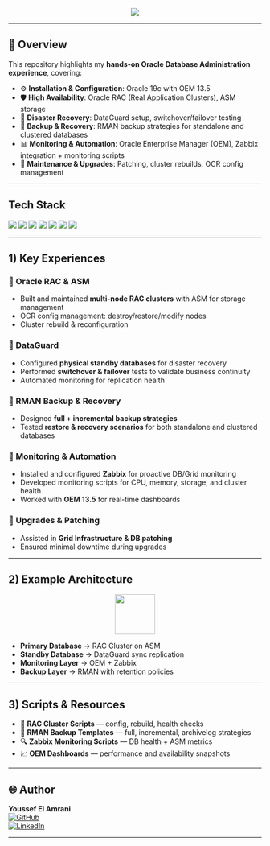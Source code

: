 <p align="center">
  <img src="https://readme-typing-svg.herokuapp.com?size=28&duration=4000&color=F80000&center=true&vCenter=true&width=900&lines=Oracle+Database+Administration;RAC+%7C+ASM+%7C+DataGuard+%7C+RMAN;High+Availability+%26+Disaster+Recovery" />
</p>

---

## 📖 Overview  

This repository highlights my **hands-on Oracle Database Administration experience**, covering:  

- ⚙️ **Installation & Configuration**: Oracle 19c with OEM 13.5  
- 🛡️ **High Availability**: Oracle RAC (Real Application Clusters), ASM storage  
- 🔄 **Disaster Recovery**: DataGuard setup, switchover/failover testing  
- 💾 **Backup & Recovery**: RMAN backup strategies for standalone and clustered databases  
- 📊 **Monitoring & Automation**: Oracle Enterprise Manager (OEM), Zabbix integration + monitoring scripts  
- 🔧 **Maintenance & Upgrades**: Patching, cluster rebuilds, OCR config management  

---

## Tech Stack  

<p>
  <img src="https://img.shields.io/badge/Oracle-CC2927?style=for-the-badge&logo=oracle&logoColor=white" />
  <img src="https://img.shields.io/badge/RAC-FF0000?style=for-the-badge&logo=oracle&logoColor=white" />
  <img src="https://img.shields.io/badge/ASM-800000?style=for-the-badge&logo=oracle&logoColor=white" />
  <img src="https://img.shields.io/badge/DataGuard-8A2BE2?style=for-the-badge&logo=oracle&logoColor=white" />
  <img src="https://img.shields.io/badge/RMAN-006400?style=for-the-badge&logo=oracle&logoColor=white" />
  <img src="https://img.shields.io/badge/Zabbix-D40000?style=for-the-badge&logo=zabbix&logoColor=white" />
  <img src="https://img.shields.io/badge/Linux-333333?style=for-the-badge&logo=linux&logoColor=white" />
</p>

---

## 1) Key Experiences  

### 🔹 Oracle RAC & ASM  
- Built and maintained **multi-node RAC clusters** with ASM for storage management  
- OCR config management: destroy/restore/modify nodes  
- Cluster rebuild & reconfiguration  

### 🔹 DataGuard  
- Configured **physical standby databases** for disaster recovery  
- Performed **switchover & failover** tests to validate business continuity  
- Automated monitoring for replication health  

### 🔹 RMAN Backup & Recovery  
- Designed **full + incremental backup strategies**  
- Tested **restore & recovery scenarios** for both standalone and clustered databases  

### 🔹 Monitoring & Automation  
- Installed and configured **Zabbix** for proactive DB/Grid monitoring  
- Developed monitoring scripts for CPU, memory, storage, and cluster health  
- Worked with **OEM 13.5** for real-time dashboards  

### 🔹 Upgrades & Patching  
- Assisted in **Grid Infrastructure & DB patching**  
- Ensured minimal downtime during upgrades  

---

## 2) Example Architecture  

<p align="center">
  <img src="https://img.icons8.com/color/452/oracle-logo.png" width="80"/>
</p>  

- **Primary Database** → RAC Cluster on ASM  
- **Standby Database** → DataGuard sync replication  
- **Monitoring Layer** → OEM + Zabbix  
- **Backup Layer** → RMAN with retention policies  

---

## 3) Scripts & Resources  

- 📝 **RAC Cluster Scripts** — config, rebuild, health checks  
- 💾 **RMAN Backup Templates** — full, incremental, archivelog strategies  
- 🔍 **Zabbix Monitoring Scripts** — DB health + ASM metrics  
- 📈 **OEM Dashboards** — performance and availability snapshots  

---

## 🌐 Author  

**Youssef El Amrani**  
[![GitHub](https://img.shields.io/badge/GitHub-Youssefs--lib-181717?logo=github&style=for-the-badge)](https://github.com/Youssefs-lib)  
[![LinkedIn](https://img.shields.io/badge/LinkedIn-Profile-0A66C2?logo=linkedin&style=for-the-badge)](https://www.linkedin.com/in/youssef-el-amrani-468276336/)  

---
